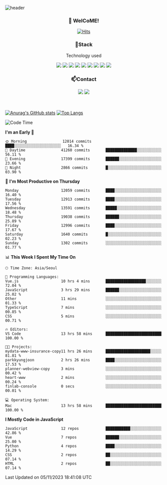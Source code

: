![header](https://capsule-render.vercel.app/api?type=waving&color=gradient&height=200&text=Kyungjoon&fontAlign=70&fontAlignY=40&animation=twinkling)

<h3 align="center">👋 WelCoME!</h3>

<div align=center>
  
[![Hits](https://hits.seeyoufarm.com/api/count/incr/badge.svg?url=https%3A%2F%2Fgithub.com%2Fuvula6921&count_bg=%2322BAC9&title_bg=%23827F7F&icon=iconify.svg&icon_color=%2325A27F&title=visits&edge_flat=false)](https://hits.seeyoufarm.com)
  
</div>
<h3 align="center">📌Stack</h3>
<p align="center">Technology used</p>
<div align="center"><img src="https://img.shields.io/badge/HTML5-E34F26?style=flat-square&logo=HTML5&logoColor=white"></img> <img src="https://img.shields.io/badge/CSS3-0A84FF?style=flat-square&logo=CSS3&logoColor=white"></img> <img src="https://img.shields.io/badge/JavaScript-FFCD11?style=flat-square&logo=JavaScript&logoColor=white"></img> <img src="https://img.shields.io/badge/React-00BCF6?style=flat-square&logo=React&logoColor=white"></img> <img src="https://img.shields.io/badge/jQuery-3655FF?style=flat-square&logo=jQuery&logoColor=white"></img> <img src="https://img.shields.io/badge/Ruby-E0115F?style=flat-square&logo=Ruby&logoColor=white"></img> <img src="https://img.shields.io/badge/Python-4B8BBE?style=flat-square&logo=Python&logoColor=white"></img> <img src="https://img.shields.io/badge/Vue-4FC08D?style=flat-square&logo=Vue.js&logoColor=white"></img> <img src="https://img.shields.io/badge/Nuxt-00DC82?style=flat-square&logo=Nuxt.js&logoColor=white"></img></div>

<h3 align="center">📫Contact</h3>
<div align="center"><a href="https://velog.io/@uvula6921/"><img src="https://img.shields.io/badge/Blog-20c997?style=flat-square&logo=V&logoColor=white"/></a> <a href="pkj6921@gmail.com"><img src="https://img.shields.io/badge/Gmail-EA4335?style=flat-square&logo=Gmail&logoColor=white"/></a></div>
<br>
<br>

[![Anurag's GitHub stats](https://github-readme-stats.vercel.app/api?username=uvula6921&hide=stars,issues&show_icons=true&count_private=true&theme=tokyonight)](https://github.com/anuraghazra/github-readme-stats)
[![Top Langs](https://github-readme-stats.vercel.app/api/top-langs/?username=uvula6921&hide=css,jupyter%20notebook,html&exclude_repo=uvula6921,uvula6921.github.io&layout=compact&langs_count=8)](https://github.com/anuraghazra/github-readme-stats)

<!--START_SECTION:waka-->
![Code Time](http://img.shields.io/badge/Code%20Time-1%2C874%20hrs%203%20mins-blue)

**I'm an Early 🐤** 

```text
🌞 Morning                12014 commits       ████░░░░░░░░░░░░░░░░░░░░░   16.34 % 
🌆 Daytime                41260 commits       ██████████████░░░░░░░░░░░   56.11 % 
🌃 Evening                17399 commits       ██████░░░░░░░░░░░░░░░░░░░   23.66 % 
🌙 Night                  2866 commits        █░░░░░░░░░░░░░░░░░░░░░░░░   03.90 % 
```
📅 **I'm Most Productive on Thursday** 

```text
Monday                   12059 commits       ████░░░░░░░░░░░░░░░░░░░░░   16.40 % 
Tuesday                  12913 commits       ████░░░░░░░░░░░░░░░░░░░░░   17.56 % 
Wednesday                13591 commits       █████░░░░░░░░░░░░░░░░░░░░   18.48 % 
Thursday                 19038 commits       ██████░░░░░░░░░░░░░░░░░░░   25.89 % 
Friday                   12996 commits       ████░░░░░░░░░░░░░░░░░░░░░   17.67 % 
Saturday                 1640 commits        █░░░░░░░░░░░░░░░░░░░░░░░░   02.23 % 
Sunday                   1302 commits        ░░░░░░░░░░░░░░░░░░░░░░░░░   01.77 % 
```


📊 **This Week I Spent My Time On** 

```text
🕑︎ Time Zone: Asia/Seoul

💬 Programming Languages: 
Vue.js                   10 hrs 4 mins       ██████████████████░░░░░░░   72.04 % 
JavaScript               3 hrs 29 mins       ██████░░░░░░░░░░░░░░░░░░░   25.02 % 
Other                    11 mins             ░░░░░░░░░░░░░░░░░░░░░░░░░   01.33 % 
TypeScript               7 mins              ░░░░░░░░░░░░░░░░░░░░░░░░░   00.85 % 
CSS                      5 mins              ░░░░░░░░░░░░░░░░░░░░░░░░░   00.71 % 

🔥 Editors: 
VS Code                  13 hrs 58 mins      █████████████████████████   100.00 % 

🐱‍💻 Projects: 
mydata-www-insurance-copy11 hrs 26 mins      ████████████████████░░░░░   81.81 % 
parkkyungjoon            2 hrs 26 mins       ████░░░░░░░░░░░░░░░░░░░░░   17.53 % 
planner-webview-copy     3 mins              ░░░░░░░░░░░░░░░░░░░░░░░░░   00.42 % 
heart-www                2 mins              ░░░░░░░░░░░░░░░░░░░░░░░░░   00.24 % 
finlab-console           0 secs              ░░░░░░░░░░░░░░░░░░░░░░░░░   00.01 % 

💻 Operating System: 
Mac                      13 hrs 58 mins      █████████████████████████   100.00 % 
```

**I Mostly Code in JavaScript** 

```text
JavaScript               12 repos            ███████████░░░░░░░░░░░░░░   42.86 % 
Vue                      7 repos             ██████░░░░░░░░░░░░░░░░░░░   25.00 % 
Python                   4 repos             ████░░░░░░░░░░░░░░░░░░░░░   14.29 % 
CSS                      2 repos             ██░░░░░░░░░░░░░░░░░░░░░░░   07.14 % 
HTML                     2 repos             ██░░░░░░░░░░░░░░░░░░░░░░░   07.14 % 
```




 Last Updated on 05/11/2023 18:41:08 UTC
<!--END_SECTION:waka-->
